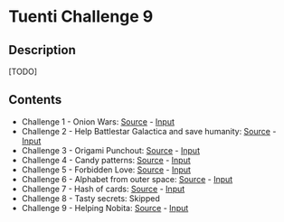 # Tuenti Challenge 9

## Description
[TODO]

## Contents
* Challenge 1 - Onion Wars: [Source](src/onion_wars.py) - [Input](res/onion_wars)
* Challenge 2 - Help Battlestar Galactica and save humanity: [Source](src/onion_wars.py) - [Input](res/onion_wars)
* Challenge 3 - Origami Punchout: [Source](src/origami_punchout.py) - [Input](res/origami_punchout)
* Challenge 4 - Candy patterns: [Source](src/candy_patterns.py) - [Input](res/candy_patterns)
* Challenge 5 - Forbidden Love: [Source](src/forbidden_love.py) - [Input](res/forbidden_love)
* Challenge 6 - Alphabet from outer space: [Source](src/alphabet.py) - [Input](res/alphabet)
* Challenge 7 - Hash of cards: [Source](src/hash_of_cards.py) - [Input](res/hash_of_cards)
* Challenge 8 - Tasty secrets: Skipped
* Challenge 9 - Helping Nobita: [Source](src/helping_nobita.py) - [Input](res/helping_nobita)

